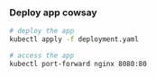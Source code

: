 ### Deploy app cowsay

```bash
# deploy the app
kubectl apply -f deployment.yaml

# access the app
kubectl port-forward nginx 8080:80
```